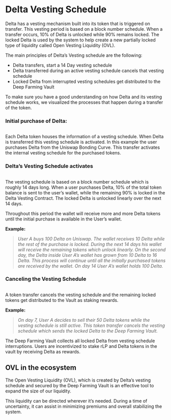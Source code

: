 # Delta Vesting Schedule

Delta has a vesting mechanism built into its token that is triggered on transfer. This vesting period is based on a block number schedule. When a transfer occurs, 10% of Delta is unlocked while 90% remains locked. The locked Delta is used by the system to help create a new partially locked type of liquidity called Open Vesting Liquidity (OVL).

The main principles of Delta’s Vesting schedule are the following:

* Delta transfers, start a 14 Day vesting schedule
* Delta transferred during an active vesting schedule cancels that vesting schedule
* Locked Delta from interrupted vesting schedules get distributed to the Deep Farming Vault

To make sure you have a good understanding on how Delta and its vesting schedule works, we visualized the processes that happen during a transfer of the token.

### Initial purchase of Delta: <a href="#initial-purchase-of-delta" id="initial-purchase-of-delta"></a>

<figure><img src="https://web.archive.org/web/20210921205814im_/https://gblobscdn.gitbook.com/assets%2F-MWZptP2x2EQRB4un4qd%2F-MWZqFG9_AQu5KfuqzKk%2F-MW_1pkSYS-aIV2YP4Xr%2F1.gif?alt=media&#x26;token=d6b2cc90-bb33-4f6d-9c00-92a23e3b4faa" alt=""><figcaption></figcaption></figure>

Each Delta token houses the information of a vesting schedule. When Delta is transferred this vesting schedule is activated. In this example the user purchases Delta from the Uniswap Bonding Curve. This transfer activates the internal vesting schedule for the purchased tokens.

### Delta’s Vesting Schedule activates <a href="#deltas-vesting-schedule-activates" id="deltas-vesting-schedule-activates"></a>

<figure><img src="https://web.archive.org/web/20210921205814im_/https://gblobscdn.gitbook.com/assets%2F-MWZptP2x2EQRB4un4qd%2F-MWZqFG9_AQu5KfuqzKk%2F-MW_2DZF3IGixgTaY7AH%2F2.gif?alt=media&#x26;token=071fc80f-f5f6-48b9-91d2-004205d5d549" alt=""><figcaption></figcaption></figure>

The vesting schedule is based on a block number schedule which is roughly 14 days long. When a user purchases Delta, 10% of the total token balance is sent to the user’s wallet, while the remaining 90% is locked in the Delta Vesting Contract. The locked Delta is unlocked linearly over the next 14 days.

Throughout this period the wallet will receive more and more Delta tokens until the initial purchase is available in the User’s wallet.

**Example:**

> _User A buys 100 Delta on Uniswap. The wallet receives 10 Delta while the rest of the purchase is locked. During the next 14 days his wallet will receive the remaining tokens which unlock linearly. On the second day, the Delta inside User A’s wallet has grown from 10 Delta to 16 Delta. This process will continue until all the initially purchased tokens are received by the wallet. On day 14 User A’s wallet holds 100 Delta._

### Canceling the Vesting Schedule <a href="#canceling-the-vesting-schedule" id="canceling-the-vesting-schedule"></a>

<figure><img src="https://web.archive.org/web/20210921205814im_/https://gblobscdn.gitbook.com/assets%2F-MWZptP2x2EQRB4un4qd%2F-MWZqFG9_AQu5KfuqzKk%2F-MW_2h_HG5ATiF56py8y%2F3.gif?alt=media&#x26;token=2c53efca-f2a8-4fa2-93ec-d6eefba01c45" alt=""><figcaption></figcaption></figure>

A token transfer cancels the vesting schedule and the remaining locked tokens get distributed to the Vault as staking rewards.

**Example:**

> _On day 7, User A decides to sell their 50 Delta tokens while the vesting schedule is still active. This token transfer cancels the vesting schedule which sends the locked Delta to the Deep Farming Vault._

The Deep Farming Vault collects all locked Delta from vesting schedule interruptions. Users are incentivized to stake rLP and Delta tokens in the vault by receiving Delta as rewards.

## OVL in the ecosystem <a href="#2919" id="2919"></a>

The Open Vesting Liquidity (OVL), which is created by Delta’s vesting schedule and secured by the Deep Farming Vault is an effective tool to expand the size of our liquidity.

This liquidity can be directed wherever it’s needed. During a time of uncertainty, it can assist in minimizing premiums and overall stabilizing the system.

_​_
